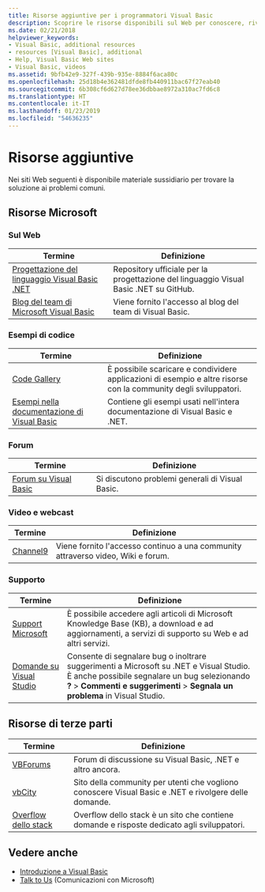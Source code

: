 ```yaml
---
title: Risorse aggiuntive per i programmatori Visual Basic
description: Scoprire le risorse disponibili sul Web per conoscere, rivolgere domande e ottenere informazioni dettagliate su Visual Basic.
ms.date: 02/21/2018
helpviewer_keywords:
- Visual Basic, additional resources
- resources [Visual Basic], additional
- Help, Visual Basic Web sites
- Visual Basic, videos
ms.assetid: 9bfb42e9-327f-439b-935e-8884f6aca80c
ms.openlocfilehash: 25d18b4e362481dfde8fb440911bac67f27eab40
ms.sourcegitcommit: 6b308cf6d627d78ee36dbbae8972a310ac7fd6c8
ms.translationtype: HT
ms.contentlocale: it-IT
ms.lasthandoff: 01/23/2019
ms.locfileid: "54636235"
---
```

# <a name="additional-resources"></a>Risorse aggiuntive

Nei siti Web seguenti è disponibile materiale sussidiario per trovare la soluzione ai problemi comuni.

## <a name="microsoft-resources"></a>Risorse Microsoft

### <a name="on-the-web"></a>Sul Web

|Termine|Definizione|
|----------|----------------|
|[Progettazione del linguaggio Visual Basic .NET](https://github.com/dotnet/vblang)|Repository ufficiale per la progettazione del linguaggio Visual Basic .NET su GitHub.|
|[Blog del team di Microsoft Visual Basic](https://blogs.msdn.microsoft.com/vbteam/)|Viene fornito l'accesso al blog del team di Visual Basic.|

### <a name="code-samples"></a>Esempi di codice

|Termine|Definizione|
|----------|----------------|
|[Code Gallery](https://code.msdn.microsoft.com/site/search?f%5B0%5D.Type=ProgrammingLanguage&f%5B0%5D.Value=VB&f%5B0%5D.Text=VB.NET)|È possibile scaricare e condividere applicazioni di esempio e altre risorse con la community degli sviluppatori.|
|[Esempi nella documentazione di Visual Basic](https://github.com/dotnet/samples/tree/master/snippets/visualbasic)|Contiene gli esempi usati nell'intera documentazione di Visual Basic e .NET.|

### <a name="forums"></a>Forum

|Termine|Definizione|
|----------|----------------|
|[Forum su Visual Basic](https://social.msdn.microsoft.com/Forums/vstudio/en-US/home?forum=vbgeneral)|Si discutono problemi generali di Visual Basic.|

### <a name="videos-and-webcasts"></a>Video e webcast

|Termine|Definizione|
|----------|----------------|
|[Channel9](https://channel9.msdn.com/)|Viene fornito l'accesso continuo a una community attraverso video, Wiki e forum.|

### <a name="support"></a>Supporto

|Termine|Definizione|
|----------|----------------|
|[Support Microsoft](https://support.microsoft.com)|È possibile accedere agli articoli di Microsoft Knowledge Base (KB), a download e ad aggiornamenti, a servizi di supporto su Web e ad altri servizi.|
|[Domande su Visual Studio](https://developercommunity.visualstudio.com)|Consente di segnalare bug o inoltrare suggerimenti a Microsoft su .NET e Visual Studio. È anche possibile segnalare un bug selezionando **?** > **Commenti e suggerimenti** > **Segnala un problema** in Visual Studio.|

## <a name="third-party-resources"></a>Risorse di terze parti

|Termine|Definizione|
|----------|----------------|
|[VBForums](http://www.vbforums.com/)|Forum di discussione su Visual Basic, .NET e altro ancora.|
|[vbCity](http://vbcity.com/)|Sito della community per utenti che vogliono conoscere Visual Basic e .NET e rivolgere delle domande.|
|[Overflow dello stack](https://stackoverflow.com/questions/tagged/vb.net)|Overflow dello stack è un sito che contiene domande e risposte dedicato agli sviluppatori.|

## <a name="see-also"></a>Vedere anche

- [Introduzione a Visual Basic](../../visual-basic/getting-started/index.md)
- [Talk to Us](/visualstudio/ide/talk-to-us) (Comunicazioni con Microsoft)
